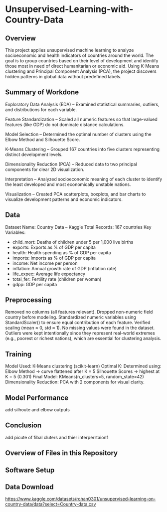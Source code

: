 # Unsupervised-Learning-with-Country-Data

## Overview 
This project applies unsupervised machine learning to analyze socioeconomic and health indicators of countries around the world.
The goal is to group countries based on their level of development and identify those most in need of direct humanitarian or economic aid.
Using K-Means clustering and Principal Component Analysis (PCA), the project discovers hidden patterns in global data without predefined labels.

## Summary of Workdone 
Exploratory Data Analysis (EDA) – Examined statistical summaries, outliers, and distributions for each variable.

Feature Standardization – Scaled all numeric features so that large-valued features (like GDP) do not dominate distance calculations.

Model Selection – Determined the optimal number of clusters using the Elbow Method and Silhouette Score.

K-Means Clustering – Grouped 167 countries into five clusters representing distinct development levels.

Dimensionality Reduction (PCA) – Reduced data to two principal components for clear 2D visualization.

Interpretation – Analyzed socioeconomic meaning of each cluster to identify the least developed and most economically unstable nations.

Visualization – Created PCA scatterplots, boxplots, and bar charts to visualize development patterns and economic indicators.

## Data 
Dataset Name: Country Data – Kaggle
Total Records: 167 countries
Key Variables:
- child_mort: Deaths of children under 5 per 1,000 live births
- exports: Exports as % of GDP per capita
- health: Health spending as % of GDP per capita
- imports: Imports as % of GDP per capita
- income: Net income per person
- inflation: Annual growth rate of GDP (inflation rate)
- life_expec: Average life expectancy
- total_fer: Fertility rate (children per woman)
- gdpp: GDP per capita

## Preprocessing 
Removed no columns (all features relevant).
Dropped non-numeric field country before modeling.
Standardized numeric variables using StandardScaler() to ensure equal contribution of each feature.
Verified scaling (mean ≈ 0, std ≈ 1).
No missing values were found in the dataset.
Outliers were kept intentionally since they represent real-world extremes (e.g., poorest or richest nations), which are essential for clustering analysis.

## Training 
Model Used: K-Means clustering (scikit-learn)
Optimal K: Determined using:
Elbow Method → curve flattened after K = 5
Silhouette Scores → highest at K = 5 (0.301)
Final Model: KMeans(n_clusters=5, random_state=42)
Dimensionality Reduction: PCA with 2 components for visual clarity.

## Model Performance 
add silhoute and elbow outputs 

## Conclusion
add picute of fibal cluters and thier interperrtaionf 


## Overview of Files in this Repository 

## Software Setup 

## Data Download 
https://www.kaggle.com/datasets/rohan0301/unsupervised-learning-on-country-data/data?select=Country-data.csv

